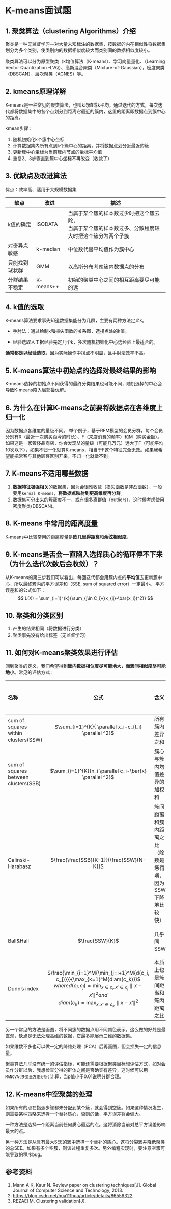 
# K-means面试题

## 1. 聚类算法（clustering Algorithms）介绍

聚类是一种无监督学习—对大量未知标注的数据集，按数据的内在相似性将数据集划分为多个类别，使类别内的数据相似度较大而类别间的数据相似度较小。

聚类算法可以分为原型聚类（k均值算法（K-means）、学习向量量化、（Learning Vector Quantization -LVQ）、高斯混合聚类（Mixture-of-Gaussian），密度聚类（DBSCAN），层次聚类（AGNES）等。

## 2. kmeans原理详解

K-means是一种常见的聚类算法，也叫k均值或k平均。通过迭代的方式，每次迭代都将数据集中的各个点划分到距离它最近的簇内，这里的距离即数据点到簇中心的距离。

kmean步骤：

1. 随机初始化k个簇中心坐标
2. 计算数据集内所有点到k个簇中心的距离，并将数据点划分近最近的簇
3. 更新簇中心坐标为当前簇内节点的坐标平均值
4. 重复2、3步骤直到簇中心坐标不再改变（收敛了）

## 3.  优缺点及改进算法

优点：效率高、适用于大规模数据集

| 缺点           | 改进      | 描述                                                         |
| -------------- | --------- | ------------------------------------------------------------ |
| k值的确定      | ISODATA   | 当属于某个簇的样本数过少时把这个簇去除，<br>当属于某个簇的样本数过多、分散程度较大时把这个簇分为两个子簇|
| 对奇异点敏感   | k-median  | 中位数代替平均值作为簇中心                                   |
| 只能找到球状群 | GMM       | 以高斯分布考虑簇内数据点的分布                               |
| 分群结果不稳定 | K-means++ | 初始的聚类中心之间的相互距离要尽可能的远                     |

## 4. k值的选取


K-means算法要求事先知道数据集能分为几群，主要有两种方法定义k。

- 手肘法：通过绘制k和损失函数的关系图，选拐点处的k值。

- 经验选取人工据经验先定几个k，多次随机初始化中心选经验上最适合的。

**通常都是以经验选取**，因为实际操作中拐点不明显，且手肘法效率不高。


## 5. K-means算法中初始点的选择对最终结果的影响


K-means选择的初始点不同获得的最终分类结果也可能不同，随机选择的中心会导致K-means陷入局部最优解。


## 6. 为什么在计算K-means之前要将数据点在各维度上归一化

因为数据点各维度的量级不同。
举个例子，基于RFM模型的会员分群，每个会员分别有R（最近一次购买距今的时长）、F（来店消费的频率）和M（购买金额）。如果这是一家奢侈品商店，你会发现M的量级（可能几万元）远大于F（可能平均10次以下），如果不归一化就算K-means，相当于F这个特征完全无效。如果我希望能把常客与其他顾客区别开来，不归一化就做不到。



## 7.  K-means不适用哪些数据


1. **数据特征极强相关**的数据集，因为会很难收敛（损失函数是非凸函数），一般要用`kernal K-means`，**将数据点映射到更高维度再分群**。
2. 数据集可分出来的簇密度不一，或有很多离群值（outliers），这时候考虑使用密度聚类(DBSCAN)。


## 8.  K-means 中常用的距离度量


K-means中比较常用的距离度量是**欧几里得距离**和**余弦相似度**。


## 9. K-means是否会一直陷入选择质心的循环停不下来（为什么迭代次数后会收敛）？


从K-means的第三步我们可以看出，每回迭代都会用簇内点的**平均值**去更新簇中心，所以最终簇内的平方误差和（SSE, sum of squared error）一定最小。 平方误差和的公式如下：
$$
L(X) = \sum_{i=1}^{k}{\sum_{j\in C_i}{(x_{ij}-\bar{x_i})^2}}
$$

## 10. 聚类和分类区别


1. 产生的结果相同（将数据进行分类）
2. 聚类事先没有给出标签（无监督学习）


## 11. 如何对K-means聚类效果进行评估


回到聚类的定义，我们希望得到**簇内数据相似度尽可能地大，而簇间相似度尽可能地小**。常见的评估方式：

|                   名称               |                            公式                           |  含义  |  如何比较   |
|:-------------------------------------| :------------------------------------------------------: | :----- | :----------- |
| sum of squares within clusters(SSW)  | $\sum_{i=1}^{K}{ \parallel x_i-c_{l_i} \parallel ^2}$    |所有簇内差异之和|越小越好|
| sum of squares between clusters(SSB) | $\sum_{i=1}^{K}{n_i \parallel c_i-\bar{x} \parallel ^2}$ |簇心与簇内均值差异的加权和|越大越好|
|Calinski-Harabasz                     | $\frac{\frac{SSB}{K-1}}{\frac{SSW}{N-K}}$                       |簇间距离和簇内距离之比（除数是惩罚项，因为SSW下降地比较快）|越大越好 |
|Ball&Hall                             |$\frac{SSW}{K}$                                           | 几乎同SSW|越小越好|
|Dunn’s index                          | $\frac{\min_{i=1}^M{\min_{j=i+1}^M{d(c_i, c_j)}}}{\max_{k=1}^M{diam(c_k)}}$ <br/>$where d(c_i, c_j)=\min_{x \in c_i, x' \in c_j}{\parallel x-x' \parallel}^2 and$ <br/> $diam(c_k)=\max_{x, x' \in c_k}{\parallel x-x' \parallel}^2$ |本质上也是簇间距离和簇内距离之比|越大越好|

另一个常见的方法是画图，将不同簇的数据点用不同颜色表示。这么做的好处是最直观，缺点是无法处理高维的数据，它最多能展示三维的数据集。

如果维数不多也可以做一定的降维处理（PCA）后再画图，但会损失一定的信息量。 

聚类算法几乎没有统一的评估指标，可能还需要根据聚类目标想评估方式，如对会员作分群以后，我想检查分得的群体之间是否确实有差异，这时候可以用`MANOVA(多变量方差分析)`计算，当p值小于0.01说明分群合理。

## 12. K-means中空聚类的处理


如果所有的点在指派步骤都未分配到某个簇，就会得到空簇。如果这种情况发生，则需要某种策略来选择一个替补质心，否则的话，平方误差将会偏大。

一种方法是选择一个距离当前任何质心最远的点。这将消除当前对总平方误差影响最大的点。

另一种方法是从具有最大SEE的簇中选择一个替补的质心。这将分裂簇并降低聚类的总SEE。如果有多个空簇，则该过程重复多次。另外编程实现时，要注意空簇可能导致的程序bug。


## 参考资料

1. Mann A K, Kaur N. Review paper on clustering techniques[J]. Global Journal of Computer Science and Technology, 2013.
2. https://blog.csdn.net/hua111hua/article/details/86556322
3. REZAEI M. Clustering validation[J].
